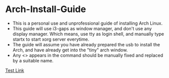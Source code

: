 # Arch-Install-Guide
- This is a personal use and unprofessional guide of installing Arch Linux.
- This guide will use i3-gaps as window manager, and don't use any display manager. Which means, use tty as login shell, and manually type startx to start xorg server everytime.
- The guide will assume you have already prepared the usb to install the Arch, and have already get into the "tiny" arch window.
- Any <> appears in the command should be manually fixed and replaced by a suitable name.

[Test Link](Basic-Install.md)
